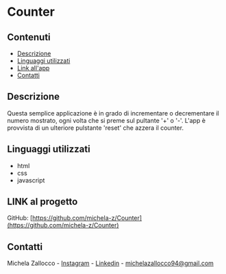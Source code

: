 # Counter

## Contenuti
* [Descrizione](descrizione)
* [Linguaggi utilizzati](linguaggi-utilizzati)
* [Link all'app](link-al-progetto)
* [Contatti](contatti)


## Descrizione
Questa semplice applicazione è in grado di incrementare o decrementare il numero mostrato, ogni volta che
si preme sul pultante '+' o '-'. 
L'app è provvista di un ulteriore pulstante 'reset' che azzera il counter.


## Linguaggi utilizzati
- html
- css
- javascript


## LINK al progetto
 GitHub: [https://github.com/michela-z/Counter](https://github.com/michela-z/Counter)
 
 
## Contatti

Michela Zallocco - [Instagram](https://www.instagram.com/michelazallocco/) - [Linkedin](https://www.linkedin.com/in/michela-zallocco-a30b531a1/) - michelazallocco94@gmail.com
